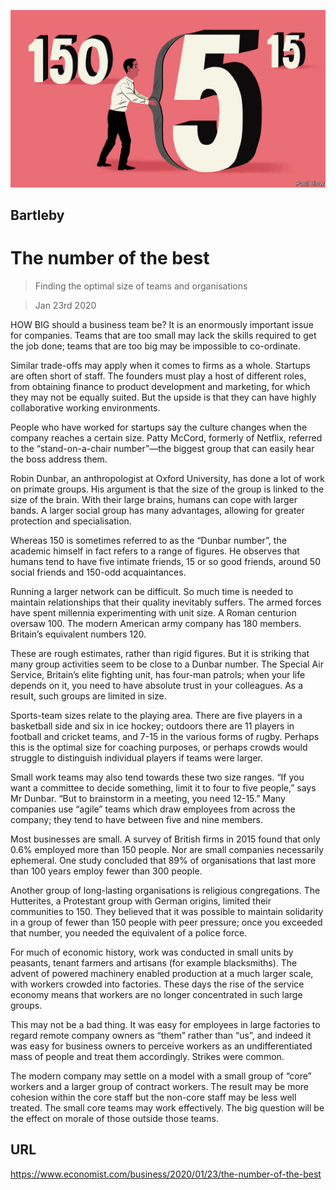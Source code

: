 ![](./images/20200125_WBD001_0.jpg)

## Bartleby

# The number of the best

> Finding the optimal size of teams and organisations

> Jan 23rd 2020

HOW BIG should a business team be? It is an enormously important issue for companies. Teams that are too small may lack the skills required to get the job done; teams that are too big may be impossible to co-ordinate.

Similar trade-offs may apply when it comes to firms as a whole. Startups are often short of staff. The founders must play a host of different roles, from obtaining finance to product development and marketing, for which they may not be equally suited. But the upside is that they can have highly collaborative working environments.

People who have worked for startups say the culture changes when the company reaches a certain size. Patty McCord, formerly of Netflix, referred to the “stand-on-a-chair number”—the biggest group that can easily hear the boss address them.

Robin Dunbar, an anthropologist at Oxford University, has done a lot of work on primate groups. His argument is that the size of the group is linked to the size of the brain. With their large brains, humans can cope with larger bands. A larger social group has many advantages, allowing for greater protection and specialisation.

Whereas 150 is sometimes referred to as the “Dunbar number”, the academic himself in fact refers to a range of figures. He observes that humans tend to have five intimate friends, 15 or so good friends, around 50 social friends and 150-odd acquaintances.

Running a larger network can be difficult. So much time is needed to maintain relationships that their quality inevitably suffers. The armed forces have spent millennia experimenting with unit size. A Roman centurion oversaw 100. The modern American army company has 180 members. Britain’s equivalent numbers 120.

These are rough estimates, rather than rigid figures. But it is striking that many group activities seem to be close to a Dunbar number. The Special Air Service, Britain’s elite fighting unit, has four-man patrols; when your life depends on it, you need to have absolute trust in your colleagues. As a result, such groups are limited in size.

Sports-team sizes relate to the playing area. There are five players in a basketball side and six in ice hockey; outdoors there are 11 players in football and cricket teams, and 7-15 in the various forms of rugby. Perhaps this is the optimal size for coaching purposes, or perhaps crowds would struggle to distinguish individual players if teams were larger.

Small work teams may also tend towards these two size ranges. “If you want a committee to decide something, limit it to four to five people,” says Mr Dunbar. “But to brainstorm in a meeting, you need 12-15.” Many companies use “agile” teams which draw employees from across the company; they tend to have between five and nine members.

Most businesses are small. A survey of British firms in 2015 found that only 0.6% employed more than 150 people. Nor are small companies necessarily ephemeral. One study concluded that 89% of organisations that last more than 100 years employ fewer than 300 people.

Another group of long-lasting organisations is religious congregations. The Hutterites, a Protestant group with German origins, limited their communities to 150. They believed that it was possible to maintain solidarity in a group of fewer than 150 people with peer pressure; once you exceeded that number, you needed the equivalent of a police force.

For much of economic history, work was conducted in small units by peasants, tenant farmers and artisans (for example blacksmiths). The advent of powered machinery enabled production at a much larger scale, with workers crowded into factories. These days the rise of the service economy means that workers are no longer concentrated in such large groups.

This may not be a bad thing. It was easy for employees in large factories to regard remote company owners as “them” rather than “us”, and indeed it was easy for business owners to perceive workers as an undifferentiated mass of people and treat them accordingly. Strikes were common.

The modern company may settle on a model with a small group of “core” workers and a larger group of contract workers. The result may be more cohesion within the core staff but the non-core staff may be less well treated. The small core teams may work effectively. The big question will be the effect on morale of those outside those teams.

## URL

https://www.economist.com/business/2020/01/23/the-number-of-the-best
